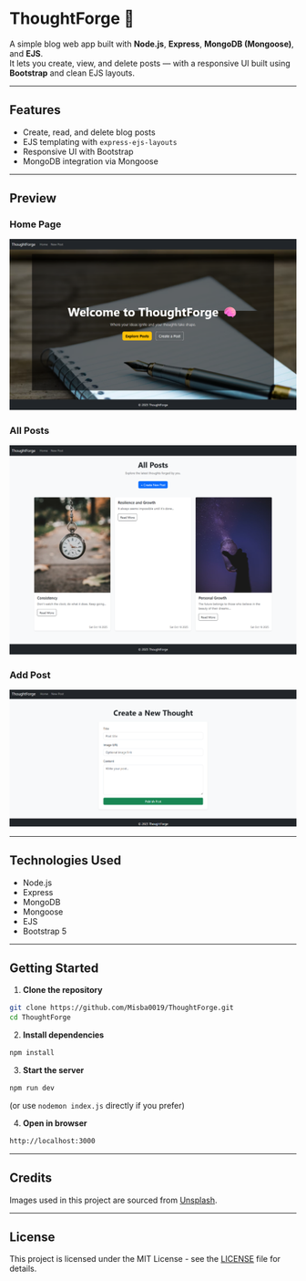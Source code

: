 # ThoughtForge 🧠

A simple blog web app built with **Node.js**, **Express**, **MongoDB (Mongoose)**, and **EJS**.  
It lets you create, view, and delete posts — with a responsive UI built using **Bootstrap** and clean EJS layouts.

---

## Features

- Create, read, and delete blog posts
- EJS templating with `express-ejs-layouts`
- Responsive UI with Bootstrap
- MongoDB integration via Mongoose

---

## Preview

### Home Page
![Home Page](assets/home.png)

### All Posts
![All Posts](assets/index.png)

### Add Post
![Add Product](assets/new_post.png)

---

## Technologies Used

- Node.js  
- Express  
- MongoDB  
- Mongoose  
- EJS  
- Bootstrap 5

---

## Getting Started

1. **Clone the repository**
```bash
git clone https://github.com/Misba0019/ThoughtForge.git
cd ThoughtForge
```

2. **Install dependencies**
```bash
npm install
```

3. **Start the server**
```bash
npm run dev
```
(or use `nodemon index.js` directly if you prefer)

4. **Open in browser**
```bash
http://localhost:3000
```

---

## Credits

Images used in this project are sourced from [Unsplash](https://unsplash.com).

---

## License

This project is licensed under the MIT License - see the [LICENSE](LICENSE) file for details.